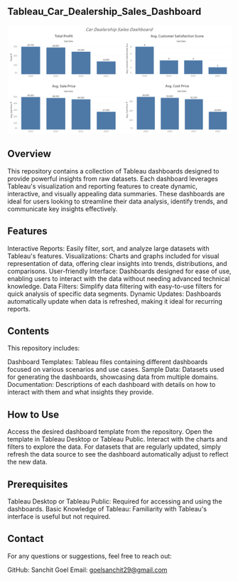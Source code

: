 ## Tableau_Car_Dealership_Sales_Dashboard


![Dashboard](Car_Dealership_Sales_Dashboard.PNG)


## Overview
This repository contains a collection of Tableau dashboards designed to provide powerful insights from raw datasets. Each dashboard leverages Tableau's visualization and reporting features to create dynamic, interactive, and visually appealing data summaries. These dashboards are ideal for users looking to streamline their data analysis, identify trends, and communicate key insights effectively.

## Features
Interactive Reports: Easily filter, sort, and analyze large datasets with Tableau's features.
Visualizations: Charts and graphs included for visual representation of data, offering clear insights into trends, distributions, and comparisons.
User-friendly Interface: Dashboards designed for ease of use, enabling users to interact with the data without needing advanced technical knowledge.
Data Filters: Simplify data filtering with easy-to-use filters for quick analysis of specific data segments.
Dynamic Updates: Dashboards automatically update when data is refreshed, making it ideal for recurring reports.

## Contents
This repository includes:

Dashboard Templates: Tableau files containing different dashboards focused on various scenarios and use cases.
Sample Data: Datasets used for generating the dashboards, showcasing data from multiple domains.
Documentation: Descriptions of each dashboard with details on how to interact with them and what insights they provide.

## How to Use
Access the desired dashboard template from the repository.
Open the template in Tableau Desktop or Tableau Public.
Interact with the charts and filters to explore the data.
For datasets that are regularly updated, simply refresh the data source to see the dashboard automatically adjust to reflect the new data.

## Prerequisites
Tableau Desktop or Tableau Public: Required for accessing and using the dashboards.
Basic Knowledge of Tableau: Familiarity with Tableau's interface is useful but not required.

## Contact
For any questions or suggestions, feel free to reach out:

GitHub: Sanchit Goel
Email: goelsanchit29@gmail.com